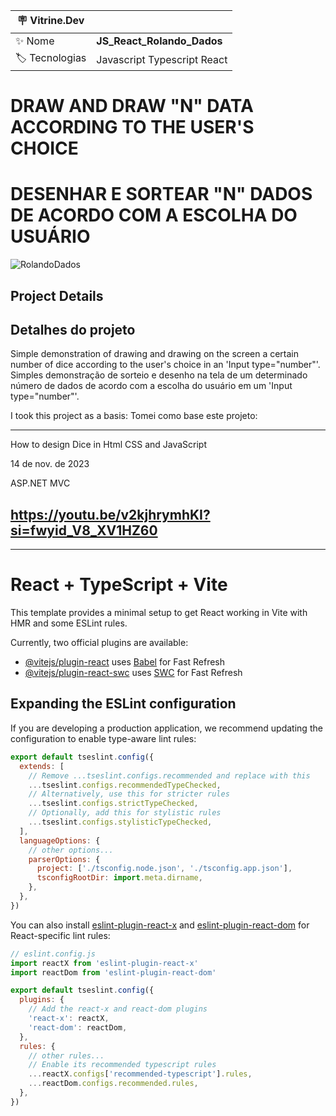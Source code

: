 | :placard: Vitrine.Dev |  |
| -------------  | --- |
| :sparkles: Nome        | **JS_React_Rolando_Dados**
| :label: Tecnologias | Javascript Typescript React

<h1 align="left">DRAW AND DRAW "N" DATA ACCORDING TO THE USER'S CHOICE</h1>
<h1 align="left">DESENHAR E SORTEAR "N" DADOS DE ACORDO COM A ESCOLHA DO USUÁRIO</h1>

![RolandoDados](https://github.com/user-attachments/assets/63d52da3-414d-4cd9-9b54-ee61e0fd0a48)

<h2 align="left">Project Details</h2>
<h2 align="left">Detalhes do projeto</h2>

Simple demonstration of drawing and drawing on the screen a certain number of dice according to the user's choice in an 'Input type="number"'.
Simples demonstração de sorteio e desenho na tela de um determinado número de dados de acordo com a escolha do usuário em um 'Input type="number"'.

I took this project as a basis:
Tomei como base este projeto:

----------------------------------------------
How to design Dice in Html CSS and JavaScript

14 de nov. de 2023

ASP.NET MVC

https://youtu.be/v2kjhrymhKI?si=fwyid_V8_XV1HZ60
----------------------------------------------

----------------------------------------------
# React + TypeScript + Vite

This template provides a minimal setup to get React working in Vite with HMR and some ESLint rules.

Currently, two official plugins are available:

- [@vitejs/plugin-react](https://github.com/vitejs/vite-plugin-react/blob/main/packages/plugin-react/README.md) uses [Babel](https://babeljs.io/) for Fast Refresh
- [@vitejs/plugin-react-swc](https://github.com/vitejs/vite-plugin-react-swc) uses [SWC](https://swc.rs/) for Fast Refresh

## Expanding the ESLint configuration

If you are developing a production application, we recommend updating the configuration to enable type-aware lint rules:

```js
export default tseslint.config({
  extends: [
    // Remove ...tseslint.configs.recommended and replace with this
    ...tseslint.configs.recommendedTypeChecked,
    // Alternatively, use this for stricter rules
    ...tseslint.configs.strictTypeChecked,
    // Optionally, add this for stylistic rules
    ...tseslint.configs.stylisticTypeChecked,
  ],
  languageOptions: {
    // other options...
    parserOptions: {
      project: ['./tsconfig.node.json', './tsconfig.app.json'],
      tsconfigRootDir: import.meta.dirname,
    },
  },
})
```

You can also install [eslint-plugin-react-x](https://github.com/Rel1cx/eslint-react/tree/main/packages/plugins/eslint-plugin-react-x) and [eslint-plugin-react-dom](https://github.com/Rel1cx/eslint-react/tree/main/packages/plugins/eslint-plugin-react-dom) for React-specific lint rules:

```js
// eslint.config.js
import reactX from 'eslint-plugin-react-x'
import reactDom from 'eslint-plugin-react-dom'

export default tseslint.config({
  plugins: {
    // Add the react-x and react-dom plugins
    'react-x': reactX,
    'react-dom': reactDom,
  },
  rules: {
    // other rules...
    // Enable its recommended typescript rules
    ...reactX.configs['recommended-typescript'].rules,
    ...reactDom.configs.recommended.rules,
  },
})
```
